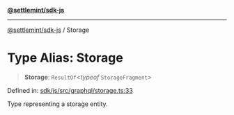 [**@settlemint/sdk-js**](../README.md)

***

[@settlemint/sdk-js](../globals.md) / Storage

# Type Alias: Storage

> **Storage**: `ResultOf`\<*typeof* `StorageFragment`\>

Defined in: [sdk/js/src/graphql/storage.ts:33](https://github.com/settlemint/sdk/blob/e111fec8517329683d6b1561f972ee1316689801/sdk/js/src/graphql/storage.ts#L33)

Type representing a storage entity.
